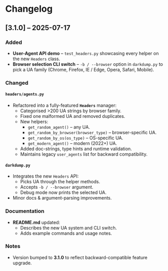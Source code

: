 # Changelog

## [3.1.0] – 2025-07-17

### Added
* **User-Agent API demo** – `test_headers.py` showcasing every helper on the new `Headers` class.
* **Browser selection CLI switch** – `-b / --browser` option in `darkdump.py` to pick a UA family (Chrome, Firefox, IE / Edge, Opera, Safari, Mobile).

### Changed
#### `headers/agents.py`
* Refactored into a fully-featured **`Headers`** manager:
  * Categorised >200 UA strings by browser family.
  * Fixed one malformed UA and removed duplicates.
  * New helpers:
    * `get_random_agent()` – any UA.
    * `get_random_by_browser(browser_type)` – browser-specific UA.
    * `get_random_by_os(os_type)` – OS-specific UA.
    * `get_modern_agent()` – modern (2022+) UA.
  * Added doc-strings, type hints and runtime validation.
  * Maintains legacy `user_agents` list for backward compatibility.

#### `darkdump.py`
* Integrates the new `Headers` API:
  * Picks UA through the helper methods.
  * Accepts `-b / --browser` argument.
  * Debug mode now prints the selected UA.
* Minor docs & argument-parsing improvements.

### Documentation
* **README.md** updated:
  * Describes the new UA system and CLI switch.
  * Adds example commands and usage notes.

### Notes
* Version bumped to **3.1.0** to reflect backward-compatible feature upgrade.
